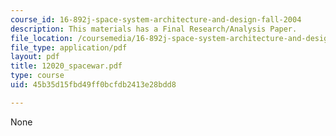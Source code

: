 ```yaml
---
course_id: 16-892j-space-system-architecture-and-design-fall-2004
description: This materials has a Final Research/Analysis Paper.
file_location: /coursemedia/16-892j-space-system-architecture-and-design-fall-2004/45b35d15fbd49ff0bcfdb2413e28bdd8_12020_spacewar.pdf
file_type: application/pdf
layout: pdf
title: 12020_spacewar.pdf
type: course
uid: 45b35d15fbd49ff0bcfdb2413e28bdd8

---
```

None
